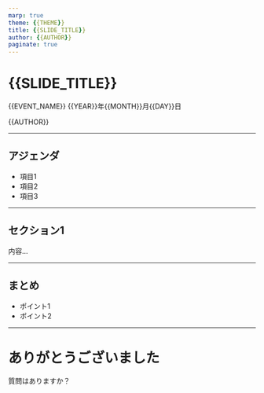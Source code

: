```yaml
---
marp: true
theme: {{THEME}}
title: {{SLIDE_TITLE}}
author: {{AUTHOR}}
paginate: true
---
```


# {{SLIDE_TITLE}}

{{EVENT_NAME}}
{{YEAR}}年{{MONTH}}月{{DAY}}日

{{AUTHOR}}

---

## アジェンダ

- 項目1
- 項目2
- 項目3

---

## セクション1

内容...

---

## まとめ

- ポイント1
- ポイント2

---

# ありがとうございました

質問はありますか？